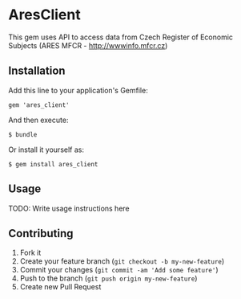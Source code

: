 # AresClient

This gem uses API to access data from Czech Register of Economic Subjects (ARES MFCR - http://wwwinfo.mfcr.cz)

## Installation

Add this line to your application's Gemfile:

    gem 'ares_client'

And then execute:

    $ bundle

Or install it yourself as:

    $ gem install ares_client

## Usage

TODO: Write usage instructions here

## Contributing

1. Fork it
2. Create your feature branch (`git checkout -b my-new-feature`)
3. Commit your changes (`git commit -am 'Add some feature'`)
4. Push to the branch (`git push origin my-new-feature`)
5. Create new Pull Request
